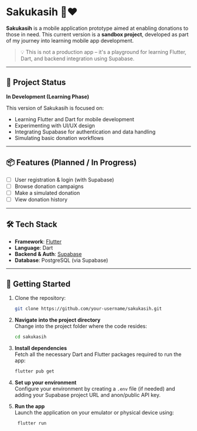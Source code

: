 # Sakukasih 📱❤️

**Sakukasih** is a mobile application prototype aimed at enabling donations to those in need. This current version is a **sandbox project**, developed as part of my journey into learning mobile app development.

> 💡 This is not a production app – it's a playground for learning Flutter, Dart, and backend integration using Supabase.

---

## 🚧 Project Status

**In Development (Learning Phase)**

This version of Sakukasih is focused on:
- Learning Flutter and Dart for mobile development
- Experimenting with UI/UX design
- Integrating Supabase for authentication and data handling
- Simulating basic donation workflows

---

## 📦 Features (Planned / In Progress)

- [ ] User registration & login (with Supabase)
- [ ] Browse donation campaigns
- [ ] Make a simulated donation
- [ ] View donation history

---

## 🛠 Tech Stack

- **Framework**: [Flutter](https://flutter.dev/)
- **Language**: Dart
- **Backend & Auth**: [Supabase](https://supabase.com/)
- **Database**: PostgreSQL (via Supabase)

---

## 🚀 Getting Started

1. Clone the repository:
   ```bash
   git clone https://github.com/your-username/sakukasih.git
2. **Navigate into the project directory**  
   Change into the project folder where the code resides:
   ```bash
   cd sakukasih

4. **Install dependencies**  
   Fetch all the necessary Dart and Flutter packages required to run the app: 
   ```bash 
   flutter pub get

5. **Set up your environment**  
   Configure your environment by creating a `.env` file (if needed) and adding your Supabase project URL and anon/public API key.

6. **Run the app**  
   Launch the application on your emulator or physical device using:  
   ```bash
    flutter run
